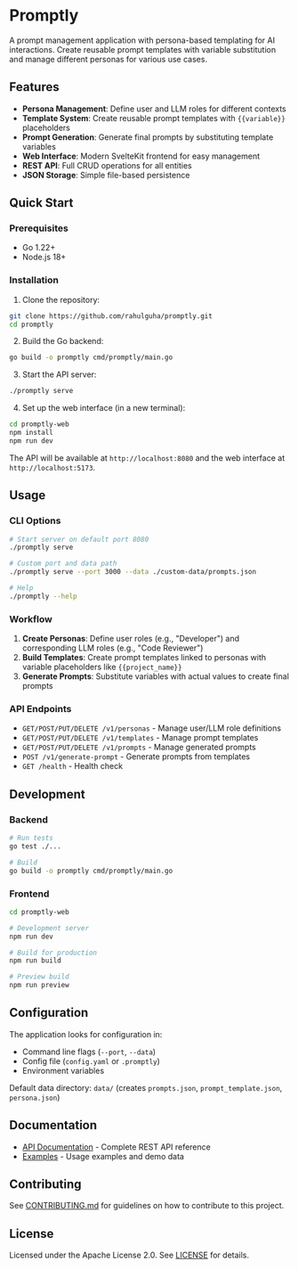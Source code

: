 # Promptly

A prompt management application with persona-based templating for AI interactions. Create reusable prompt templates with variable substitution and manage different personas for various use cases.

## Features

- **Persona Management**: Define user and LLM roles for different contexts
- **Template System**: Create reusable prompt templates with `{{variable}}` placeholders
- **Prompt Generation**: Generate final prompts by substituting template variables
- **Web Interface**: Modern SvelteKit frontend for easy management
- **REST API**: Full CRUD operations for all entities
- **JSON Storage**: Simple file-based persistence

## Quick Start

### Prerequisites

- Go 1.22+
- Node.js 18+

### Installation

1. Clone the repository:
```bash
git clone https://github.com/rahulguha/promptly.git
cd promptly
```

2. Build the Go backend:
```bash
go build -o promptly cmd/promptly/main.go
```

3. Start the API server:
```bash
./promptly serve
```

4. Set up the web interface (in a new terminal):
```bash
cd promptly-web
npm install
npm run dev
```

The API will be available at `http://localhost:8080` and the web interface at `http://localhost:5173`.

## Usage

### CLI Options

```bash
# Start server on default port 8080
./promptly serve

# Custom port and data path
./promptly serve --port 3000 --data ./custom-data/prompts.json

# Help
./promptly --help
```

### Workflow

1. **Create Personas**: Define user roles (e.g., "Developer") and corresponding LLM roles (e.g., "Code Reviewer")
2. **Build Templates**: Create prompt templates linked to personas with variable placeholders like `{{project_name}}`
3. **Generate Prompts**: Substitute variables with actual values to create final prompts

### API Endpoints

- `GET/POST/PUT/DELETE /v1/personas` - Manage user/LLM role definitions
- `GET/POST/PUT/DELETE /v1/templates` - Manage prompt templates
- `GET/POST/PUT/DELETE /v1/prompts` - Manage generated prompts
- `POST /v1/generate-prompt` - Generate prompts from templates
- `GET /health` - Health check

## Development

### Backend
```bash
# Run tests
go test ./...

# Build
go build -o promptly cmd/promptly/main.go
```

### Frontend
```bash
cd promptly-web

# Development server
npm run dev

# Build for production
npm run build

# Preview build
npm run preview
```

## Configuration

The application looks for configuration in:
- Command line flags (`--port`, `--data`)
- Config file (`config.yaml` or `.promptly`)
- Environment variables

Default data directory: `data/` (creates `prompts.json`, `prompt_template.json`, `persona.json`)

## Documentation

- [API Documentation](API.md) - Complete REST API reference
- [Examples](examples/) - Usage examples and demo data

## Contributing

See [CONTRIBUTING.md](CONTRIBUTING.md) for guidelines on how to contribute to this project.

## License

Licensed under the Apache License 2.0. See [LICENSE](LICENSE) for details.